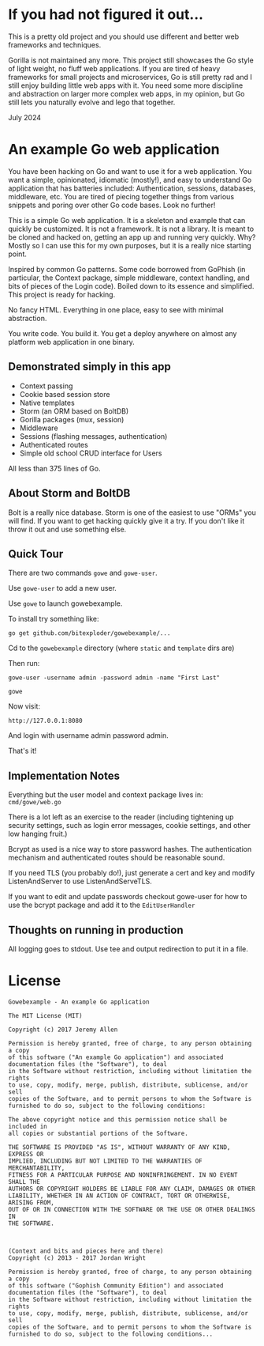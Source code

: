 # If you had not figured it out...

This is a pretty old project and you should use different and better web frameworks and techniques. 

Gorilla is not maintained any more. This project still showcases the Go style of light weight, no fluff web applications. If you are tired of heavy frameworks for small projects and microservices, Go is still pretty rad and I still enjoy building little web apps with it. You need some more discipline and abstraction on larger more complex web apps, in my opinion, but Go still lets you naturally evolve and lego that together. 

July 2024

# An example Go web application

You have been hacking on Go and want to use it for a web application. You want a simple, opinionated, idiomatic (mostly!), and easy to understand Go application that has batteries included: Authentication, sessions, databases, middleware, etc. You are tired of piecing together things from various snippets and poring over other Go code bases. Look no further!

This is a simple Go web application. It is a skeleton and example that can quickly be customized. It is not a framework. It is not a library. It is meant to be cloned and hacked on, getting an app up and running very quickly. Why? Mostly so I can use this for my own purposes, but it is a really nice starting point. 

Inspired by common Go patterns. Some code borrowed from GoPhish (in particular, the Context package, simple middleware, context handling, and bits of pieces of the Login code). Boiled down to its essence and simplified. This project is ready for hacking. 

No fancy HTML. Everything in one place, easy to see with minimal abstraction. 

You write code. You build it. You get a deploy anywhere on almost any platform web application in one binary. 

## Demonstrated simply in this app

 * Context passing
 * Cookie based session store
 * Native templates
 * Storm (an ORM based on BoltDB)
 * Gorilla packages (mux, session)
 * Middleware
 * Sessions (flashing messages, authentication)
 * Authenticated routes
 * Simple old school CRUD interface for Users

All less than 375 lines of Go.

## About Storm and BoltDB

Bolt is a really nice database. Storm is one of the easiest to use "ORMs" you will find. If you want to get hacking quickly give it a try. If you don't like it throw it out and use something else.

## Quick Tour

There are two commands `gowe` and `gowe-user`. 

Use `gowe-user` to add a new user.

Use `gowe` to launch gowebexample. 

To install try something like:

`go get github.com/bitexploder/gowebexample/...`

Cd to the `gowebexample` directory (where `static` and `template` dirs are)

Then run:

`gowe-user -username admin -password admin -name "First Last"`

`gowe`

Now visit:

`http://127.0.0.1:8080`

And login with username admin password admin. 

That's it!

## Implementation Notes

Everything but the user model and context package lives in: `cmd/gowe/web.go`

There is a lot left as an exercise to the reader (including tightening up security settings, such as login error messages, cookie settings, and other low hanging fruit.)

Bcrypt as used is a nice way to store password hashes. The authentication mechanism and authenticated routes should be reasonable sound. 

If you need TLS (you probably do!), just generate a cert and key and modify ListenAndServer to use ListenAndServeTLS.

If you want to edit and update passwords checkout gowe-user for how to use the bcrypt package and add it to the `EditUserHandler`


## Thoughts on running in production

All logging goes to stdout. Use tee and output redirection to put it in a file.

# License

~~~~~
Gowebexample - An example Go application

The MIT License (MIT)

Copyright (c) 2017 Jeremy Allen

Permission is hereby granted, free of charge, to any person obtaining a copy
of this software ("An example Go application") and associated documentation files (the "Software"), to deal
in the Software without restriction, including without limitation the rights
to use, copy, modify, merge, publish, distribute, sublicense, and/or sell
copies of the Software, and to permit persons to whom the Software is
furnished to do so, subject to the following conditions:

The above copyright notice and this permission notice shall be included in
all copies or substantial portions of the Software.

THE SOFTWARE IS PROVIDED "AS IS", WITHOUT WARRANTY OF ANY KIND, EXPRESS OR
IMPLIED, INCLUDING BUT NOT LIMITED TO THE WARRANTIES OF MERCHANTABILITY,
FITNESS FOR A PARTICULAR PURPOSE AND NONINFRINGEMENT. IN NO EVENT SHALL THE
AUTHORS OR COPYRIGHT HOLDERS BE LIABLE FOR ANY CLAIM, DAMAGES OR OTHER
LIABILITY, WHETHER IN AN ACTION OF CONTRACT, TORT OR OTHERWISE, ARISING FROM,
OUT OF OR IN CONNECTION WITH THE SOFTWARE OR THE USE OR OTHER DEALINGS IN
THE SOFTWARE.



(Context and bits and pieces here and there)
Copyright (c) 2013 - 2017 Jordan Wright

Permission is hereby granted, free of charge, to any person obtaining a copy
of this software ("Gophish Community Edition") and associated documentation files (the "Software"), to deal
in the Software without restriction, including without limitation the rights
to use, copy, modify, merge, publish, distribute, sublicense, and/or sell
copies of the Software, and to permit persons to whom the Software is
furnished to do so, subject to the following conditions...
~~~~~

 


